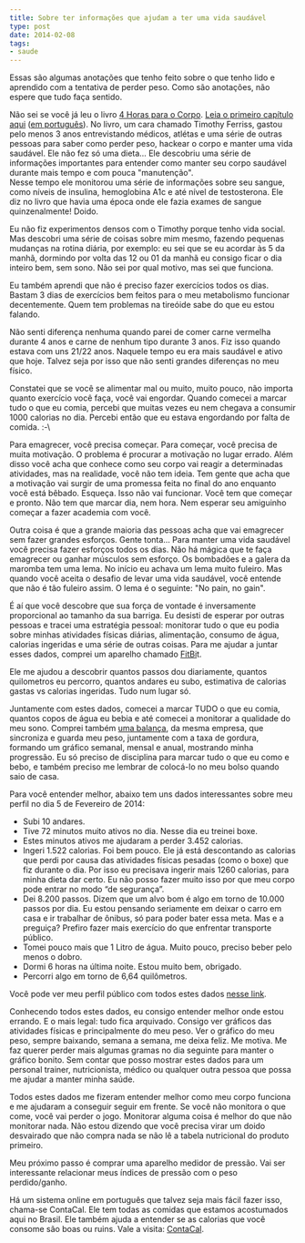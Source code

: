 ```yaml
---
title: Sobre ter informações que ajudam a ter uma vida saudável
type: post
date: 2014-02-08
tags:
- saude
---
```


Essas são algumas anotações que tenho feito sobre o que tenho lido e aprendido com a tentativa de perder peso. Como são anotações, não espere que tudo faça sentido.

Não sei se você já leu o livro [4 Horas para o Corpo](http://fourhourbody.com/). [Leia o primeiro capítulo aqui](http://fourhourbody.com/contents/#chapter) ([em português](http://www.intrinseca.com.br/upload/livros/1Cap_4HorasParaCorpo-ISSUU.pdf)). No livro, um cara chamado Timothy Ferriss, gastou pelo menos 3 anos entrevistando médicos, atlétas e uma série de outras pessoas para saber como perder peso, hackear o corpo e manter uma vida saudável. Ele não fez só uma dieta… Ele descobriu uma série de informações importantes para entender como manter seu corpo saudável durante mais tempo e com pouca "manutenção".  
Nesse tempo ele monitorou uma série de informações sobre seu sangue, como níveis de insulina, hemoglobina A1c e até nível de testosterona. Ele diz no livro que havia uma época onde ele fazia exames de sangue quinzenalmente! Doido.

Eu não fiz experimentos densos com o Timothy porque tenho vida social. Mas descobri uma série de coisas sobre mim mesmo, fazendo pequenas mudanças na rotina diária, por exemplo: eu sei que se eu acordar às 5 da manhã, dormindo por volta das 12 ou 01 da manhã eu consigo ficar o dia inteiro bem, sem sono. Não sei por qual motivo, mas sei que funciona.

Eu também aprendi que não é preciso fazer exercícios todos os dias. Bastam 3 dias de exercícios bem feitos para o meu metabolismo funcionar decentemente. Quem tem problemas na tireóide sabe do que eu estou falando.

Não senti diferença nenhuma quando parei de comer carne vermelha durante 4 anos e carne de nenhum tipo durante 3 anos. Fiz isso quando estava com uns 21/22 anos. Naquele tempo eu era mais saudável e ativo que hoje. Talvez seja por isso que não senti grandes diferenças no meu físico.

Constatei que se você se alimentar mal ou muito, muito pouco, não importa quanto exercício você faça, você vai engordar. Quando comecei a marcar tudo o que eu comia, percebi que muitas vezes eu nem chegava a consumir 1000 calorias no dia. Percebi então que eu estava engordando por falta de comida. :-\

Para emagrecer, você precisa começar. Para começar, você precisa de muita motivação. O problema é procurar a motivação no lugar errado. Além disso você acha que conhece como seu corpo vai reagir a determinadas atividades, mas na realidade, você não tem ideia. Tem gente que acha que a motivação vai surgir de uma promessa feita no final do ano enquanto você está bêbado. Esqueça. Isso não vai funcionar. Você tem que começar e pronto. Não tem que marcar dia, nem hora. Nem esperar seu amiguinho começar a fazer academia com você.

Outra coisa é que a grande maioria das pessoas acha que vai emagrecer sem fazer grandes esforços. Gente tonta… Para manter uma vida saudável você precisa fazer esforços todos os dias. Não há mágica que te faça emagrecer ou ganhar músculos sem esforço. Os bombadões e a galera da maromba tem uma lema. No início eu achava um lema muito fuleiro. Mas quando você aceita o desafio de levar uma vida saudável, você entende que não é tão fuleiro assim. O lema é o seguinte: "No pain, no gain".

É aí que você descobre que sua força de vontade é inversamente proporcional ao tamanho da sua barriga. Eu desisti de esperar por outras pessoas e tracei uma estratégia pessoal: monitorar tudo o que eu podia sobre minhas atividades físicas diárias, alimentação, consumo de água, calorias ingeridas e uma série de outras coisas. Para me ajudar a juntar esses dados, comprei um aparelho chamado [FitBi](http://fitbit.com/)t.

Ele me ajudou a descobrir quantos passos dou diariamente, quantos quilometros eu percorro, quantos andares eu subo, estimativa de calorias gastas vs calorias ingeridas. Tudo num lugar só.

Juntamente com estes dados, comecei a marcar TUDO o que eu comia, quantos copos de água eu bebia e até comecei a monitorar a qualidade do meu sono. Comprei também [uma balança](http://fitbit.com/aria), da mesma empresa, que sincroniza e guarda meu peso, juntamente com a taxa de gordura, formando um gráfico semanal, mensal e anual, mostrando minha progressão. Eu só preciso de disciplina para marcar tudo o que eu como e bebo, e também preciso me lembrar de colocá-lo no meu bolso quando saio de casa.

Para você entender melhor, abaixo tem uns dados interessantes sobre meu perfil no dia 5 de Fevereiro de 2014:

*   Subi 10 andares.
*   Tive 72 minutos muito ativos no dia. Nesse dia eu treinei boxe.
*   Estes minutos ativos me ajudaram a perder 3.452 calorias.
*   Ingeri 1.522 calorias. Foi bem pouco. Ele já está descontando as calorias que perdi por causa das atividades físicas pesadas (como o boxe) que fiz durante o dia. Por isso eu precisava ingerir mais 1260 calorias, para minha dieta dar certo. Eu não posso fazer muito isso por que meu corpo pode entrar no modo “de segurança”.
*   Dei 8.200 passos. Dizem que um alvo bom é algo em torno de 10.000 passos por dia. Eu estou pensando seriamente em deixar o carro em casa e ir trabalhar de ônibus, só para poder bater essa meta. Mas e a preguiça? Prefiro fazer mais exercício do que enfrentar transporte público.
*   Tomei pouco mais que 1 Litro de água. Muito pouco, preciso beber pelo menos o dobro.
*   Dormi 6 horas na última noite. Estou muito bem, obrigado.
*   Percorri algo em torno de 6,64 quilômetros.

Você pode ver meu perfil público com todos estes dados [nesse link](http://www.fitbit.com/user/24C4TG).

Conhecendo todos estes dados, eu consigo entender melhor onde estou errando. E o mais legal: tudo fica arquivado. Consigo ver gráficos das atividades físicas e principalmente do meu peso. Ver o gráfico do meu peso, sempre baixando, semana a semana, me deixa feliz. Me motiva. Me faz querer perder mais algumas gramas no dia seguinte para manter o gráfico bonito. Sem contar que posso mostrar estes dados para um personal trainer, nutricionista, médico ou qualquer outra pessoa que possa me ajudar a manter minha saúde.

Todos estes dados me fizeram entender melhor como meu corpo funciona e me ajudaram a conseguir seguir em frente. Se você não monitora o que come, você vai perder o jogo. Monitorar alguma coisa é melhor do que não monitorar nada. Não estou dizendo que você precisa virar um doido desvairado que não compra nada se não lê a tabela nutricional do produto primeiro.

Meu próximo passo é comprar uma aparelho medidor de pressão. Vai ser interessante relacionar meus índices de pressão com o peso perdido/ganho.

Há um sistema online em português que talvez seja mais fácil fazer isso, chama-se ContaCal. Ele tem todas as comidas que estamos acostumados aqui no Brasil. Ele também ajuda a entender se as calorias que você consome são boas ou ruins. Vale a visita: [ContaCal](http://www.contacal.com.br/).
